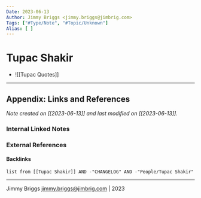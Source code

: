```yaml
---
Date: 2023-06-13
Author: Jimmy Briggs <jimmy.briggs@jimbrig.com>
Tags: ["#Type/Note", "#Topic/Unknown"]
Alias: [ ]
---
```


# Tupac Shakir

- ![[Tupac Quotes]]


***

## Appendix: Links and References

*Note created on [[2023-06-13]] and last modified on [[2023-06-13]].*

### Internal Linked Notes

### External References

#### Backlinks

```dataview
list from [[Tupac Shakir]] AND -"CHANGELOG" AND -"People/Tupac Shakir"
```


***

Jimmy Briggs <jimmy.briggs@jimbrig.com> | 2023

